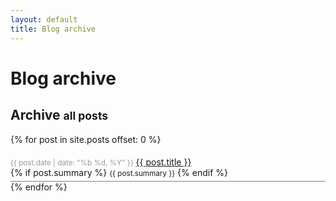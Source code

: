 ```yaml
---
layout: default
title: Blog archive
---
```



Blog archive
========================================

<h2>Archive <small>all posts</small></h2>

<div id="posts">

{% for post in site.posts offset: 0 %}
    <div style="border-bottom: 1px solid gray; padding: 5px 0;">
    <small style="color: #999;">{{ post.date | date: "%b %d, %Y" }}</small> 
    <a href="{{ post.url }}">{{ post.title }}</a>
    <br />
    {% if post.summary %}
        <small>{{ post.summary }}</small>
    {% endif %}
    </div>
{% endfor %}

</div>
